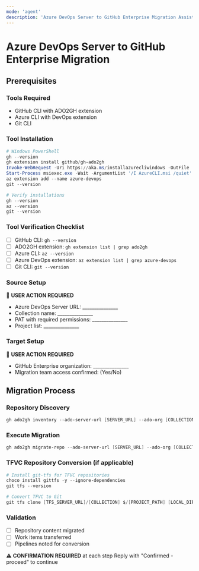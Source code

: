 ```yaml
---
mode: 'agent'
description: 'Azure DevOps Server to GitHub Enterprise Migration Assistant'
---
```


# Azure DevOps Server to GitHub Enterprise Migration

## Prerequisites

### Tools Required
- GitHub CLI with ADO2GH extension
- Azure CLI with DevOps extension
- Git CLI

### Tool Installation
```powershell
# Windows PowerShell
gh --version
gh extension install github/gh-ado2gh
Invoke-WebRequest -Uri https://aka.ms/installazurecliwindows -OutFile .\AzureCLI.msi
Start-Process msiexec.exe -Wait -ArgumentList '/I AzureCLI.msi /quiet'
az extension add --name azure-devops
git --version

# Verify installations
gh --version
az --version
git --version
```

### Tool Verification Checklist
- [ ] GitHub CLI: `gh --version`
- [ ] ADO2GH extension: `gh extension list | grep ado2gh`
- [ ] Azure CLI: `az --version`
- [ ] Azure DevOps extension: `az extension list | grep azure-devops`
- [ ] Git CLI: `git --version`

### Source Setup
🔧 **USER ACTION REQUIRED**
- Azure DevOps Server URL: _______________
- Collection name: _______________
- PAT with required permissions: _______________
- Project list: _______________

### Target Setup
🔧 **USER ACTION REQUIRED**
- GitHub Enterprise organization: _______________
- Migration team access confirmed: (Yes/No)

## Migration Process

### Repository Discovery
```powershell
gh ado2gh inventory --ado-server-url [SERVER_URL] --ado-org [COLLECTION] --output repos.csv
```

### Execute Migration
```powershell
gh ado2gh migrate-repo --ado-server-url [SERVER_URL] --ado-org [COLLECTION] --ado-repo [REPO] --github-org [GH_ORG] --github-repo [REPO]
```

### TFVC Repository Conversion (if applicable)
```powershell
# Install git-tfs for TFVC repositories
choco install gittfs -y --ignore-dependencies
git tfs --version

# Convert TFVC to Git
git tfs clone [TFS_SERVER_URL]/[COLLECTION] $/[PROJECT_PATH] [LOCAL_DIR]
```

### Validation
- [ ] Repository content migrated
- [ ] Work items transferred
- [ ] Pipelines noted for conversion

⚠️ **CONFIRMATION REQUIRED** at each step
Reply with "Confirmed - proceed" to continue
